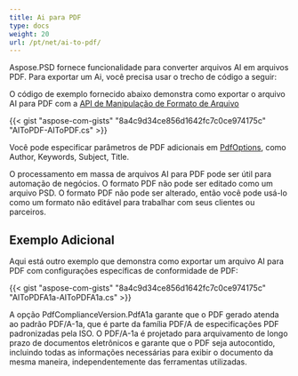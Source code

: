```yaml
---
title: Ai para PDF
type: docs
weight: 20
url: /pt/net/ai-to-pdf/
---
```


Aspose.PSD fornece funcionalidade para converter arquivos AI em arquivos PDF. Para exportar um Ai, você precisa usar o trecho de código a seguir:

O código de exemplo fornecido abaixo demonstra como exportar o arquivo AI para PDF com a [API de Manipulação de Formato de Arquivo](/pt/psd/net/manipulate-different-image-file-formats/)

{{< gist "aspose-com-gists" "8a4c9d34ce856d1642fc7c0ce974175c" "AIToPDF-AIToPDF.cs" >}}

Você pode especificar parâmetros de PDF adicionais em [PdfOptions](https://reference.aspose.com/psd/net/aspose.psd.imageoptions/pdfoptions), como Author, Keywords, Subject, Title.

O processamento em massa de arquivos AI para PDF pode ser útil para automação de negócios. O formato PDF não pode ser editado como um arquivo PSD. O formato PDF não pode ser alterado, então você pode usá-lo como um formato não editável para trabalhar com seus clientes ou parceiros.

## Exemplo Adicional

Aqui está outro exemplo que demonstra como exportar um arquivo AI para PDF com configurações específicas de conformidade de PDF:

{{< gist "aspose-com-gists" "8a4c9d34ce856d1642fc7c0ce974175c" "AIToPDFA1a-AIToPDFA1a.cs" >}}

A opção PdfComplianceVersion.PdfA1a garante que o PDF gerado atenda ao padrão PDF/A-1a, que é parte da família PDF/A de especificações PDF padronizadas pela ISO. O PDF/A-1a é projetado para arquivamento de longo prazo de documentos eletrônicos e garante que o PDF seja autocontido, incluindo todas as informações necessárias para exibir o documento da mesma maneira, independentemente das ferramentas utilizadas.
